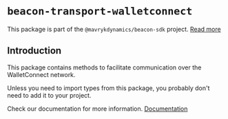 # `beacon-transport-walletconnect`

This package is part of the `@mavrykdynamics/beacon-sdk` project. [Read more](https://github.com/airgap-it/beacon-sdk)

## Introduction

This package contains methods to facilitate communication over the WalletConnect network.

Unless you need to import types from this package, you probably don't need to add it to your project.

Check our documentation for more information. [Documentation](https://docs.walletbeacon.io)
